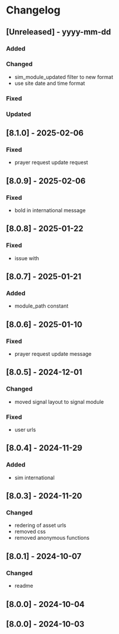 # Changelog
## [Unreleased] - yyyy-mm-dd

### Added

### Changed
- sim_module_updated filter to new format
- use site date and time format

### Fixed

### Updated

## [8.1.0] - 2025-02-06


### Fixed
- prayer request update request

## [8.0.9] - 2025-02-06


### Fixed
- bold in international message

## [8.0.8] - 2025-01-22


### Fixed
- issue with <br />

## [8.0.7] - 2025-01-21


### Added
- module_path constant

## [8.0.6] - 2025-01-10


### Fixed
- prayer request update message

## [8.0.5] - 2024-12-01


### Changed
- moved signal layout to signal module

### Fixed
- user urls

## [8.0.4] - 2024-11-29


### Added
- sim international

## [8.0.3] - 2024-11-20


### Changed
- redering of asset urls
- removed css
- removed anonymous functions

## [8.0.1] - 2024-10-07


### Changed
- readme

## [8.0.0] - 2024-10-04


## [8.0.0] - 2024-10-03

